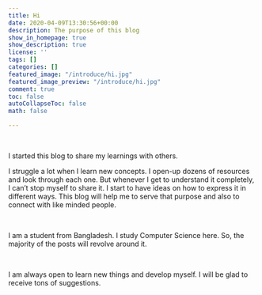 ```yaml
---
title: Hi
date: 2020-04-09T13:30:56+00:00
description: The purpose of this blog
show_in_homepage: true
show_description: true
license: ''
tags: []
categories: []
featured_image: "/introduce/hi.jpg"
featured_image_preview: "/introduce/hi.jpg"
comment: true
toc: false
autoCollapseToc: false
math: false

---
```

<br/>

I started this blog to share my learnings with others.

I struggle a lot when I learn new concepts. I open-up dozens of resources and look through each one. But whenever I get to understand it completely, I can’t stop myself to share it. I start to have ideas on how to express it in different ways. This blog will help me to serve that purpose and also to connect with like minded people.

<br/>

I am a student from Bangladesh. I study Computer Science here. So, the majority of the posts will revolve around it.

<br/>

I am always open to learn new things and develop myself. I will be glad to receive tons of suggestions.

<!--more-->